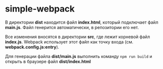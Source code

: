 # simple-webpack

В директории **dist** находится файл **index.html**, который подключает файл **main.js**. Файл генерится автоматически, в репозитории его нет.

Все изменения вносятся в директории **src**, где лежит корневой файл **index.js**. Webpack использует этот файл как точку входа (см. **webpack.config.js:entry**).

Для генерации файла **dist/main.js** выполнить команду
```npm run build``` 
и открыть в браузере файл **dist/index.html**
